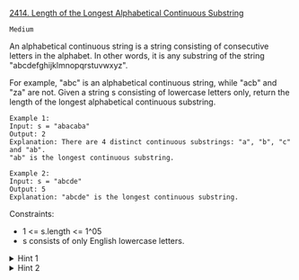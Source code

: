 [2414. Length of the Longest Alphabetical Continuous Substring](https://leetcode.com/problems/length-of-the-longest-alphabetical-continuous-substring/)

`Medium`

An alphabetical continuous string is a string consisting of consecutive letters in the alphabet. In other words, it is any substring of the string "abcdefghijklmnopqrstuvwxyz".

For example, "abc" is an alphabetical continuous string, while "acb" and "za" are not.
Given a string s consisting of lowercase letters only, return the length of the longest alphabetical continuous substring.

```
Example 1:
Input: s = "abacaba"
Output: 2
Explanation: There are 4 distinct continuous substrings: "a", "b", "c" and "ab".
"ab" is the longest continuous substring.

Example 2:
Input: s = "abcde"
Output: 5
Explanation: "abcde" is the longest continuous substring.
```

Constraints:

- 1 <= s.length <= 1^05
- s consists of only English lowercase letters.

<details>
<summary>Hint 1</summary>

What is the longest possible continuous substring?
</details>

<details>
<summary>Hint 2</summary>

The size of the longest possible continuous substring is at most 26, so we can just brute force the answer.
</details>
